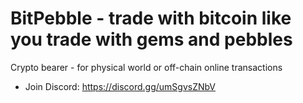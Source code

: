 # BitPebble - trade with bitcoin like you trade with gems and pebbles

Crypto bearer - for physical world or off-chain online transactions

- Join Discord: https://discord.gg/umSgvsZNbV


